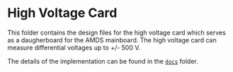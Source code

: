 # High Voltage Card

This folder contains the design files for the high voltage card which serves as a daugherboard for the AMDS mainboard. The high voltage card can measure differential voltages up to +/- 500 V.

The details of the implementation can be found in the [`docs`](docs/) folder.
